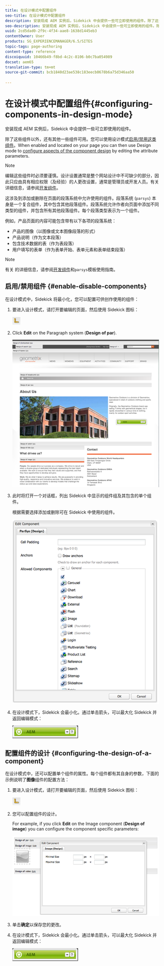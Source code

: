 ```yaml
---
title: 在设计模式中配置组件
seo-title: 在设计模式中配置组件
description: 安装现成 AEM 实例后，Sidekick 中会提供一些可立即使用的组件。除了这些组件以外，还有其他一些组件可用。您可以使用设计模式启用/禁用这类组件。
seo-description: 安装现成 AEM 实例后，Sidekick 中会提供一些可立即使用的组件。除了这些组件以外，还有其他一些组件可用。您可以使用设计模式启用/禁用这类组件。
uuid: 2cd5dad0-2f9c-4f34-aae8-1638d1445eb3
contentOwner: User
products: SG_EXPERIENCEMANAGER/6.5/SITES
topic-tags: page-authoring
content-type: reference
discoiquuid: 10466b49-f8bd-4c2c-8106-b0c7ba054989
docset: aem65
translation-type: tm+mt
source-git-commit: bcb1840d23ae538c183eecb0678b6a75d346aa50

---
```



# 在设计模式中配置组件{#configuring-components-in-design-mode}

安装现成 AEM 实例后，Sidekick 中会提供一些可立即使用的组件。

除了这些组件以外，还有其他一些组件可用。您可以使用设计模式[启用/禁用这类组件](#enabledisablecomponentsusingdesignmode)。When enabled and located on your page you can then use Design mode to [configure aspects of the component design](#configuringcomponentsusingdesignmode) by editing the attribute parameters.

>[!NOTE]
>
>编辑这些组件时必须要谨慎。设计设置通常是整个网站设计中不可缺少的部分，因此只应由具有相应权限（及经验）的人更改设置，通常是管理员或开发人员。有关详细信息，请参阅[开发组件](/help/sites-developing/components.md)。

这涉及到添加或删除在页面的段落系统中允许使用的组件。段落系统 (`parsys`) 本身是一个复合组件，其中包含其他段落组件。段落系统允许作者向页面中添加不同类型的组件，并包含所有其他段落组件。每个段落类型表示为一个组件。

例如，产品页面的内容可能包含带有以下各项的段落系统：

* 产品的图像（以图像或文本图像段落的形式）
* 产品说明（作为文本段落）
* 包含技术数据的表（作为表段落）
* 用户填写的表单（作为表单开始、表单元素和表单结束段落）

>[!NOTE]
>
>有关 [](/help/sites-developing/components.md#paragraphsystem) 的详细信息，请参阅[开发组件](/help/sites-developing/dev-guidelines-bestpractices.md#guidelines-for-using-templates-and-components)和`parsys`模板使用指南。

## 启用/禁用组件 {#enable-disable-components}

在设计模式中，Sidekick 将最小化，您可以配置可供创作使用的组件：

1. 要进入设计模式，请打开要编辑的页面，然后使用 Sidekick 图标：

   ![](do-not-localize/chlimage_1.png)

1. Click **Edit** on the Paragraph system (**Design of par**).

   ![screen_shot_2012-02-08at102726am](assets/screen_shot_2012-02-08at102726am.png)

1. 此时将打开一个对话框，列出 Sidekick 中显示的组件组及其包含的单个组件。

   根据需要选择添加或删除可在 Sidekick 中使用的组件。

   ![screen_shot_2012-02-08at103407am](assets/screen_shot_2012-02-08at103407am.png)

1. 在设计模式下，Sidekick 会最小化。通过单击箭头，可以最大化 Sidekick 并返回编辑模式：

   ![](do-not-localize/sidekick-collapsed.png)

## 配置组件的设计 {#configuring-the-design-of-a-component}

在设计模式中，还可以配置单个组件的属性。每个组件都有其自身的参数，下面的示例说明了&#x200B;**图像**&#x200B;组件的配置方法：

1. 要进入设计模式，请打开要编辑的页面，然后使用 Sidekick 图标：

   ![](do-not-localize/chlimage_1-1.png)

1. 您可以配置组件的设计。

   For example, if you click **Edit** on the Image component (**Design of image**) you can configure the component specific parameters:

   ![chlimage_1-5](assets/chlimage_1-5.png)

1. 单击&#x200B;**确定**&#x200B;以保存您的更改。

1. 在设计模式下，Sidekick 会最小化。通过单击箭头，可以最大化 Sidekick 并返回编辑模式：

   ![](do-not-localize/sidekick-collapsed-1.png)
